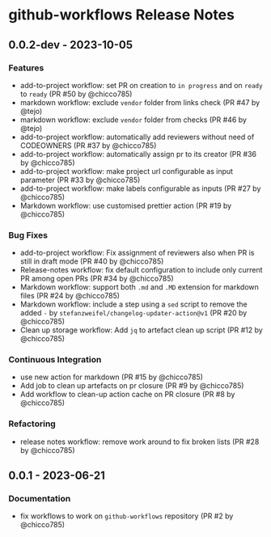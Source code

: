 # github-workflows Release Notes

## 0.0.2-dev - 2023-10-05

### Features

- add-to-project workflow: set PR on creation to `in progress` and on `ready` to
  `ready` (PR #50 by @chicco785)
- markdown workflow: exclude `vendor` folder from links check (PR #47 by @tejo)
- markdown workflow: exclude `vendor` folder from checks (PR #46 by @tejo)
- add-to-project workflow: automatically add reviewers without need of
  CODEOWNERS (PR #37 by @chicco785)
- add-to-project workflow: automatically assign pr to its creator (PR #36 by
  @chicco785)
- add-to-project workflow: make project url configurable as input parameter (PR
  #33 by @chicco785)
- add-to-project workflow: make labels configurable as inputs (PR #27 by
  @chicco785)
- Markdown workflow: use customised prettier action (PR #19 by @chicco785)

### Bug Fixes

- add-to-project workflow: Fix assignment of reviewers also when PR is still in
  draft mode (PR #40 by @chicco785)
- Release-notes workflow: fix default configuration to include only current PR
  among open PRs (PR #34 by @chicco785)
- Markdown workflow: support both `.md` and `.MD` extension for markdown files
  (PR #24 by @chicco785)
- Markdown workflow: include a step using a `sed` script to remove the added `-`
  by `stefanzweifel/changelog-updater-action@v1` (PR #20 by @chicco785)
- Clean up storage workflow: Add `jq` to artefact clean up script (PR #12 by
  @chicco785)

### Continuous Integration

- use new action for markdown (PR #15 by @chicco785)
- Add job to clean up artefacts on pr closure (PR #9 by @chicco785)
- Add workflow to clean-up action cache on PR closure (PR #8 by @chicco785)

### Refactoring

- release notes workflow: remove work around to fix broken lists (PR #28 by
  @chicco785)

## 0.0.1 - 2023-06-21

### Documentation

- fix workflows to work on `github-workflows` repository (PR #2 by @chicco785)
